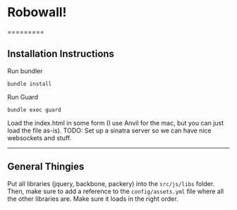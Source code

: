 # Robowall!
=========

## Installation Instructions

Run bundler

```
bundle install
```

Run Guard
```
bundle exec guard
```

Load the index.html in some form (I use Anvil for the mac, but you can just load the file as-is). TODO: Set up a sinatra server so we can have nice websockets and stuff. 

---
## General Thingies

Put all libraries (jquery, backbone, packery) into the `src/js/libs` folder. Then, make sure to add a reference to the `config/assets.yml` file where all the other libraries are. Make sure it loads in the right order.


